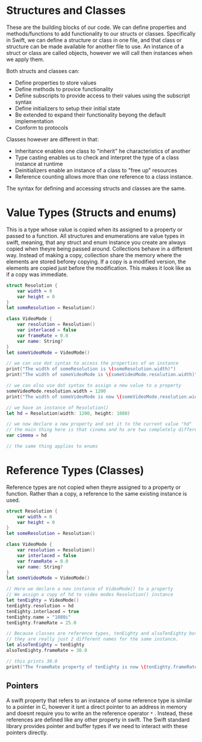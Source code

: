 # Structures and Classes
These are the building blocks of our code. We can define properties and methods/functions to add functionality to our structs or classes. Specifically in Swift, we can define a structure or class in one file, and that class or structure can be made available for another file to use. An instance of a struct or class are called objects, however we will call then instances when we apply them. 

Both structs and classes can:
<ul>
  <li>Define properties to store values</li>
  <li>Define methods to provice functionality</li>
  <li>Define subscripts to provide access to their values using the subscript syntax</li>
  <li>Define initializers to setup their initial state</li>
  <li>Be extended to expand their functionality beyong the default implementation</li>
  <li>Conform to protocols</li>
</ul>

Classes however are different in that:
<ul>
  <li>Inheritance enables one class to "inherit" he characteristics of another</li>
  <li>Type casting enables us to check and interpret the type of a class instance at runtime</li>
  <li>Deinitializers enable an instance of a class to "free up" resources</li>
  <li>Reference counting allows more than one reference to a class instance. </li>
</ul>

The syntax for defining and accessing structs and classes are the same. 

# Value Types (Structs and enums)
This is a type whose value is copied when its assigned to a property or passed to a function. All structures and enumerations are value types in swift, meaning, that any struct and enum instance you create are always copied when theyre being passed around. Collections behave in a different way. Instead of making a copy, collection share the memory where the elements are stored beforey copying. If a copy is a modified version, the elements are copied just before the modification. This makes it look like as if a copy was immediate. 

```swift
struct Resolution {
    var width = 0
    var height = 0
}
let someResolution = Resolution()

class VideoMode {
    var resolution = Resolution()
    var interlaced = false
    var frameRate = 0.0
    var name: String?
}
let someVideoMode = VideoMode()

// we can use dot syntax to access the properties of an instance
print("The width of someResolution is \(someResolution.width)")
print("The width of someVideoMode is \(someVideoMode.resolution.width)")

// we can also use dot syntax to assign a new value to a property
someVideoMode.resolution.width = 1200
print("The width of someVideoMode is now \(someVideoMode.resolution.width)")

// we have an instance of Resolution()
let hd = Resolution(width: 1200, height: 1080)

// we now declare a new property and set it to the current value "hd"
// the main thing here is that cinema and hs are two completely different instances
var cimema = hd

// the same thing applies to enums
```

# Reference Types (Classes)
Reference types are not copied when theyre assigned to a property or function. Rather than a copy, a reference to the same existing instance is used. 

```swift
struct Resolution {
    var width = 0
    var height = 0
}
let someResolution = Resolution()

class VideoMode {
    var resolution = Resolution()
    var interlaced = false
    var frameRate = 0.0
    var name: String?
}
let someVideoMode = VideoMode()

// Here we declare a new instance of VideoMode() to a property
// We assign a copy of hd to video modes Resolution() instance
let tenEighty = VideoMode()
tenEighty.resolution = hd
tenEighty.interlaced = true
tenEighty.name = "1080i"
tenEighty.frameRate = 25.0

// Because classes are reference types, tenEighty and alsoTenEighty both refer to the same videoMode instance.
// they are really just 2 different names for the same instance.
let alsoTenEighty = tenEighty
alsoTenEighty.frameRate = 30.0

// this prints 30.0
print("The frameRate property of tenEighty is now \(tenEighty.frameRate)")
```

## Pointers
A swift property that refers to an instance of some reference type is similar to a pointer in C, however it isnt a direct pointer to an address in memory and doesnt require you to write an the reference operator ``` * ``` . Instead, these references are defined like any other property in swift. The Swift standard library provides pointer and buffer types if we need to interact with these pointers directly. 






